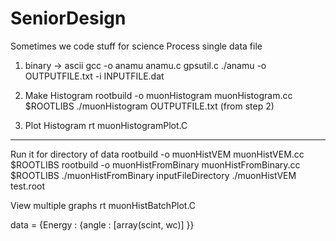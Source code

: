 # SeniorDesign
Sometimes we code stuff for science
Process single data file
1. binary -> ascii
gcc -o anamu anamu.c gpsutil.c
./anamu -o OUTPUTFILE.txt -i INPUTFILE.dat

2. Make Histogram
rootbuild -o muonHistogram muonHistogram.cc $ROOTLIBS
./muonHistogram OUTPUTFILE.txt (from step 2)

3. Plot Histogram
rt muonHistogramPlot.C

------------------------------------------------------

Run it for directory of data
rootbuild -o muonHistVEM muonHistVEM.cc $ROOTLIBS
rootbuild -o muonHistFromBinary muonHistFromBinary.cc $ROOTLIBS
./muonHistFromBinary inputFileDirectory
./muonHistVEM test.root

View multiple graphs
rt muonHistBatchPlot.C


data = {Energy : {angle : [array(scint, wc)] }}